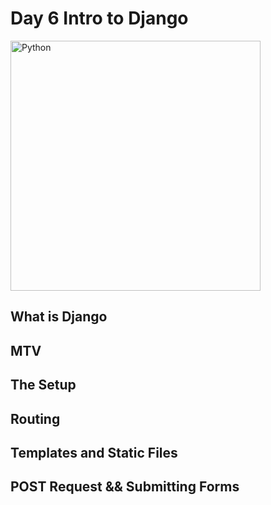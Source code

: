 # Day 6 Intro to Django

<img src="https://github.com/adion81/python_lectures/blob/master/assets/django.png" alt="Python" width="400px" > 

## What is Django

## MTV

## The Setup

## Routing

## Templates and Static Files

## POST Request && Submitting Forms